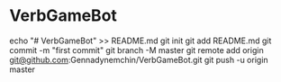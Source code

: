 # VerbGameBot


echo "# VerbGameBot" >> README.md
git init
git add README.md
git commit -m "first commit"
git branch -M master
git remote add origin git@github.com:Gennadynemchin/VerbGameBot.git
git push -u origin master